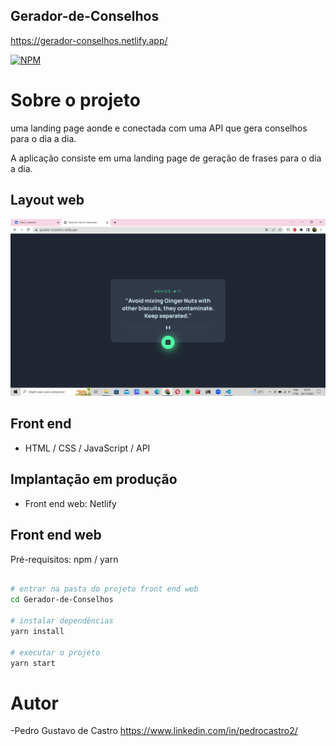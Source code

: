 ## Gerador-de-Conselhos
https://gerador-conselhos.netlify.app/

[![NPM](https://img.shields.io/npm/l/react)](https://github.com/devsuperior/sds1-wmazoni/blob/master/LICENSE) 

# Sobre o projeto

uma landing page aonde e conectada com uma API que gera conselhos para o dia a dia.

A aplicação consiste em uma landing page de geração de frases para o dia a dia.

## Layout web
![Web 1](https://github.com/PedroCastrro/Gerador-de-Conselhos/blob/main/layout.png)


## Front end
- HTML / CSS / JavaScript / API

## Implantação em produção
- Front end web: Netlify


## Front end web
Pré-requisitos: npm / yarn

```bash

# entrar na pasta do projeto front end web
cd Gerador-de-Conselhos

# instalar dependências
yarn install

# executar o projeto
yarn start
```

# Autor

-Pedro Gustavo de Castro
https://www.linkedin.com/in/pedrocastro2/

